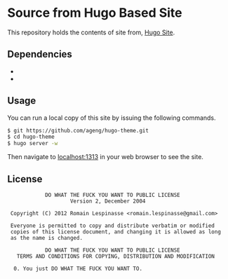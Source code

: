# Source from Hugo Based Site

This repository holds the contents of site from, [Hugo Site](#).

## Dependencies

* 
* 

## Usage

You can run a local copy of this site by issuing the following commands.

```bash
$ git https://github.com/ageng/hugo-theme.git
$ cd hugo-theme
$ hugo server -w
```
Then navigate to [localhost:1313](http://localhost:1313) in your web browser to see the site.

## License

```
            DO WHAT THE FUCK YOU WANT TO PUBLIC LICENSE
                    Version 2, December 2004

 Copyright (C) 2012 Romain Lespinasse <romain.lespinasse@gmail.com>

 Everyone is permitted to copy and distribute verbatim or modified
 copies of this license document, and changing it is allowed as long
 as the name is changed.

            DO WHAT THE FUCK YOU WANT TO PUBLIC LICENSE
   TERMS AND CONDITIONS FOR COPYING, DISTRIBUTION AND MODIFICATION

  0. You just DO WHAT THE FUCK YOU WANT TO.
```
